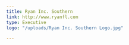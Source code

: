 ```yaml
---
title: Ryan Inc. Southern
link: http://www.ryanfl.com
type: Executive
logo: "/uploads/Ryan Inc. Southern Logo.jpg"

---
```

